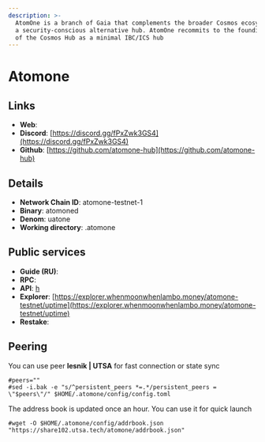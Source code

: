 ```yaml
---
description: >-
  AtomOne is a branch of Gaia that complements the broader Cosmos ecosystem with
  a security-conscious alternative hub. AtomOne recommits to the founding vision
  of the Cosmos Hub as a minimal IBC/ICS hub
---
```


# Atomone

## Links

* **Web**:&#x20;
* **Discord**: [https://discord.gg/fPxZwk3GS4](https://discord.gg/fPxZwk3GS4)
* **Github**: [https://github.com/atomone-hub](https://github.com/atomone-hub)

## **Details**

* **Network Chain ID**: atomone-testnet-1
* **Binary**: atomoned
* **Denom**: uatone
* **Working directory**: .atomone

## Public services

* **Guide (RU)**:&#x20;
* **RPC**:&#x20;
* **API**: [h](https://m-atomone.api.utsa.tech/)
* **Explorer**: [https://explorer.whenmoonwhenlambo.money/atomone-testnet/uptime](https://explorer.whenmoonwhenlambo.money/atomone-testnet/uptime)
* **Restake**:&#x20;

## Peering

You can use peer **lesnik | UTSA** for fast connection or state sync

```shell
#peers=""
#sed -i.bak -e "s/^persistent_peers *=.*/persistent_peers = \"$peers\"/" $HOME/.atomone/config/config.toml
```

The address book is updated once an hour. You can use it for quick launch

```shell
#wget -O $HOME/.atomone/config/addrbook.json "https://share102.utsa.tech/atomone/addrbook.json"
```

